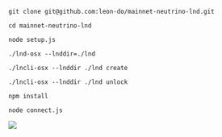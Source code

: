 `git clone git@github.com:leon-do/mainnet-neutrino-lnd.git`

`cd mainnet-neutrino-lnd`

`node setup.js`

`./lnd-osx --lnddir=./lnd`

`./lncli-osx --lnddir ./lnd create`

`./lncli-osx --lnddir ./lnd unlock`

`npm install`

`node connect.js`


![](https://i.imgur.com/1GoAuoY.png)
